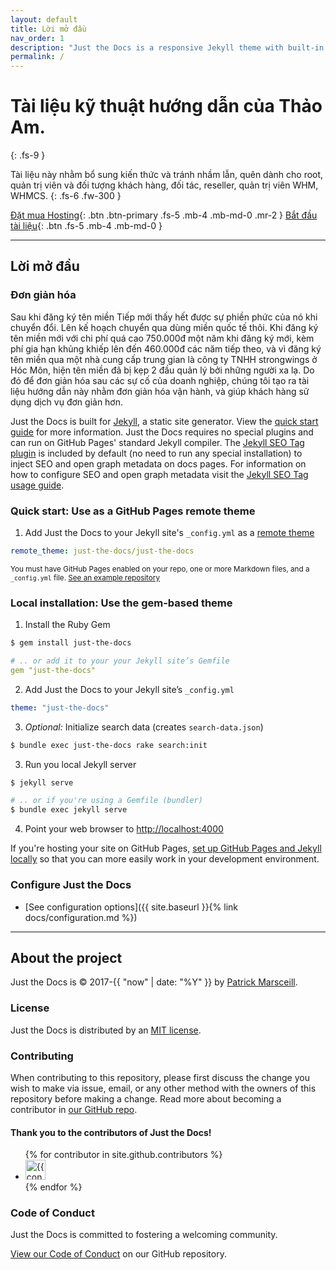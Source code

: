 ```yaml
---
layout: default
title: Lời mở đầu
nav_order: 1
description: "Just the Docs is a responsive Jekyll theme with built-in search that is easily customizable and hosted on GitHub Pages."
permalink: /
---
```


# Tài liệu kỹ thuật hướng dẫn của Thảo Am.
{: .fs-9 }

Tài liệu này nhằm bổ sung kiến thức và tránh nhầm lẫn, quên dành cho root, quản trị viên và đối tượng khách hàng, đối tác, reseller, quản trị viên WHM, WHMCS.
{: .fs-6 .fw-300 }

[Đặt mua Hosting](https://thaoam.net){: .btn .btn-primary .fs-5 .mb-4 .mb-md-0 .mr-2 } [Bắt đầu tài liệu](#lời-mở-đầu){: .btn .fs-5 .mb-4 .mb-md-0 }

---

## Lời mở đầu

### Đơn giản hóa

Sau khi đăng ký tên miền Tiếp mới thấy hết được sự phiền phức của nó khi chuyển đổi. Lên kế hoạch chuyển qua dùng miền quốc tế thôi. Khi đăng ký tên miền mới với chi phí quá cao 750.000đ một năm khi đăng ký mới, kèm phí gia hạn khủng khiếp lên đến 460.000đ các năm tiếp theo, và vì đăng ký tên miền qua một nhà cung cấp trung gian là công ty TNHH strongwings ở Hóc Môn, hiện tên miền đã bị kẹp 2 đầu quản lý bởi những người xa lạ. Do đó để đơn giản hóa sau các sự cố của doanh nghiệp, chúng tôi tạo ra tài liệu hướng dẫn này nhằm đơn giản hóa vận hành, và giúp khách hàng sử dụng dịch vụ đơn giản hơn.

Just the Docs is built for [Jekyll](https://jekyllrb.com), a static site generator. View the [quick start guide](https://jekyllrb.com/docs/) for more information. Just the Docs requires no special plugins and can run on GitHub Pages' standard Jekyll compiler. The [Jekyll SEO Tag plugin](https://github.com/jekyll/jekyll-seo-tag) is included by default (no need to run any special installation) to inject SEO and open graph metadata on docs pages. For information on how to configure SEO and open graph metadata visit the [Jekyll SEO Tag usage guide](https://jekyll.github.io/jekyll-seo-tag/usage/).

### Quick start: Use as a GitHub Pages remote theme

1. Add Just the Docs to your Jekyll site's `_config.yml` as a [remote theme](https://blog.github.com/2017-11-29-use-any-theme-with-github-pages/)

```yaml
remote_theme: just-the-docs/just-the-docs
```

<small>You must have GitHub Pages enabled on your repo, one or more Markdown files, and a `_config.yml` file. [See an example repository](https://github.com/pmarsceill/jtd-remote)</small>

### Local installation: Use the gem-based theme

1. Install the Ruby Gem
  ```bash
  $ gem install just-the-docs
  ```
  ```yaml
  # .. or add it to your your Jekyll site’s Gemfile
  gem "just-the-docs"
  ```

2. Add Just the Docs to your Jekyll site’s `_config.yml`
  ```yaml
  theme: "just-the-docs"
  ```

3. _Optional:_ Initialize search data (creates `search-data.json`)
  ```bash
  $ bundle exec just-the-docs rake search:init
  ```

3. Run you local Jekyll server
  ```bash
  $ jekyll serve
  ```
  ```bash
  # .. or if you're using a Gemfile (bundler)
  $ bundle exec jekyll serve
  ```

4. Point your web browser to [http://localhost:4000](http://localhost:4000)

If you're hosting your site on GitHub Pages, [set up GitHub Pages and Jekyll locally](https://help.github.com/en/articles/setting-up-your-github-pages-site-locally-with-jekyll) so that you can more easily work in your development environment.

### Configure Just the Docs

- [See configuration options]({{ site.baseurl }}{% link docs/configuration.md %})

---

## About the project

Just the Docs is &copy; 2017-{{ "now" | date: "%Y" }} by [Patrick Marsceill](http://patrickmarsceill.com).

### License

Just the Docs is distributed by an [MIT license](https://github.com/just-the-docs/just-the-docs/tree/main/LICENSE.txt).

### Contributing

When contributing to this repository, please first discuss the change you wish to make via issue,
email, or any other method with the owners of this repository before making a change. Read more about becoming a contributor in [our GitHub repo](https://github.com/just-the-docs/just-the-docs#contributing).

#### Thank you to the contributors of Just the Docs!

<ul class="list-style-none">
{% for contributor in site.github.contributors %}
  <li class="d-inline-block mr-1">
     <a href="{{ contributor.html_url }}"><img src="{{ contributor.avatar_url }}" width="32" height="32" alt="{{ contributor.login }}"/></a>
  </li>
{% endfor %}
</ul>

### Code of Conduct

Just the Docs is committed to fostering a welcoming community.

[View our Code of Conduct](https://github.com/just-the-docs/just-the-docs/tree/main/CODE_OF_CONDUCT.md) on our GitHub repository.
